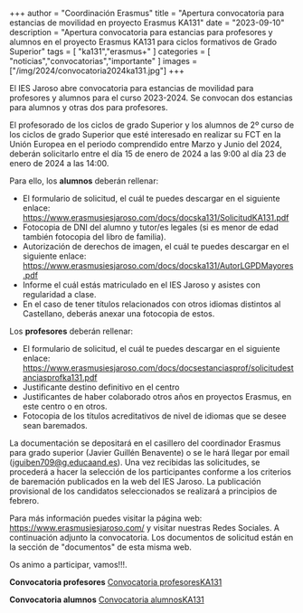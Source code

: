 +++
author = "Coordinación Erasmus"
title = "Apertura convocatoria para estancias de movilidad en proyecto Erasmus KA131"
date = "2023-09-10"
description = "Apertura convocatoria para estancias para profesores y alumnos en el proyecto Erasmus KA131 para ciclos formativos de Grado Superior"
tags = [
    "ka131","erasmus+"
]
categories = [
    "noticias","convocatorias","importante"
]
images  = ["/img/2024/convocatoria2024ka131.jpg"]
+++

El IES Jaroso abre convocatoria para estancias de movilidad para profesores y alumnos para el curso 2023-2024. Se convocan dos estancias para alumnos y otras dos para profesores.

El profesorado de los ciclos de grado Superior y los alumnos de 2º curso de los ciclos de grado Superior que esté interesado en realizar su FCT en la Unión Europea en el periodo comprendido entre Marzo y Junio del 2024, deberán solicitarlo entre el día 15 de enero de 2024 a las 9:00 al día 23 de enero de 2024 a las 14:00. 

Para ello, los **alumnos** deberán rellenar:
-	El formulario de solicitud, el cuál te puedes descargar en el siguiente enlace: https://www.erasmusiesjaroso.com/docs/docska131/SolicitudKA131.pdf
-	Fotocopia de DNI del alumno y tutor/es legales (si es menor de edad también fotocopia del libro de familia).
-	Autorización de derechos de imagen, el cuál te puedes descargar en el siguiente enlace: https://www.erasmusiesjaroso.com/docs/docska131/AutorLGPDMayores.pdf
-	Informe el cuál estás matriculado en el IES Jaroso y asistes con regularidad a clase.
-	En el caso de tener títulos relacionados con otros idiomas distintos al Castellano, deberás anexar una fotocopia de estos.

Los **profesores** deberán rellenar:
-	El formulario de solicitud, el cuál te puedes descargar en el siguiente enlace: https://www.erasmusiesjaroso.com/docs/docsestanciasprof/solicitudestanciasprofka131.pdf
-   Justificante destino definitivo en el centro
-   Justificantes de haber colaborado otros años en proyectos Erasmus, en este centro o en otros.
-   Fotocopia de los títulos acreditativos de nivel de idiomas que se desee sean baremados.

La documentación se depositará en el casillero del coordinador Erasmus para grado superior (Javier Guillén Benavente) o se le hará llegar por email (jguiben709@g.educaand.es). Una vez recibidas las solicitudes, se procederá a hacer la selección de los participantes conforme a los criterios de baremación publicados en la web del IES Jaroso. La publicación provisional de los candidatos seleccionados se realizará a principios de febrero.

Para más información puedes visitar la página web: https://www.erasmusiesjaroso.com/ y visitar nuestras Redes Sociales.
A continuación adjunto la convocatoria. Los documentos de solicitud están en la sección de "documentos" de esta misma web.

Os animo a participar, vamos!!!.


**Convocatoria profesores** [Convocatoria profesoresKA131](/docs/docsestanciasprof/aperturaestanciasprof2024.pdf)  

**Convocatoria alumnos** [Convocatoria alumnosKA131](/docs/convocatoriaalumnoska131-2024.pdf)
